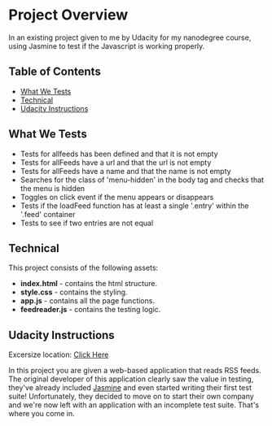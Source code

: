 # Project Overview

In an existing project given to me by Udacity for my nanodegree course, using Jasmine to test if the Javascript is working properly. 


## Table of Contents

* [What We Tests ](#What-We-Tests)
* [Technical](#technical)
* [Udacity Instructions](#Udacity-Instructions)


##  What We Tests 

* Tests for allfeeds has been defined and that it is not empty 
* Tests for allFeeds have a url and that the url is not empty
* Tests for allFeeds have a name and that the name is not empty 
* Searches for the class of 'menu-hidden' in the body tag and checks that the menu is hidden
* Toggles on click event if the menu appears or disappears
* Tests if the loadFeed function has at least a single '.entry' within the '.feed' container
* Tests to see if two entries are not equal

## Technical

This project consists of the following assets:

* **index.html**  - contains the html structure.
* **style.css** - contains the styling.
* **app.js** - contains all the page functions.
* **feedreader.js** - contains the testing logic.

## Udacity Instructions

Excersize location: <a href="https://github.com/udacity/frontend-nanodegree-feedreader">Click Here</a>

In this project you are given a web-based application that reads RSS feeds. The original developer of this application clearly saw the value in testing, they've already included <a href="https://jasmine.github.io/">Jasmine</a> and even started writing their first test suite! Unfortunately, they decided to move on to start their own company and we're now left with an application with an incomplete test suite. That's where you come in.

